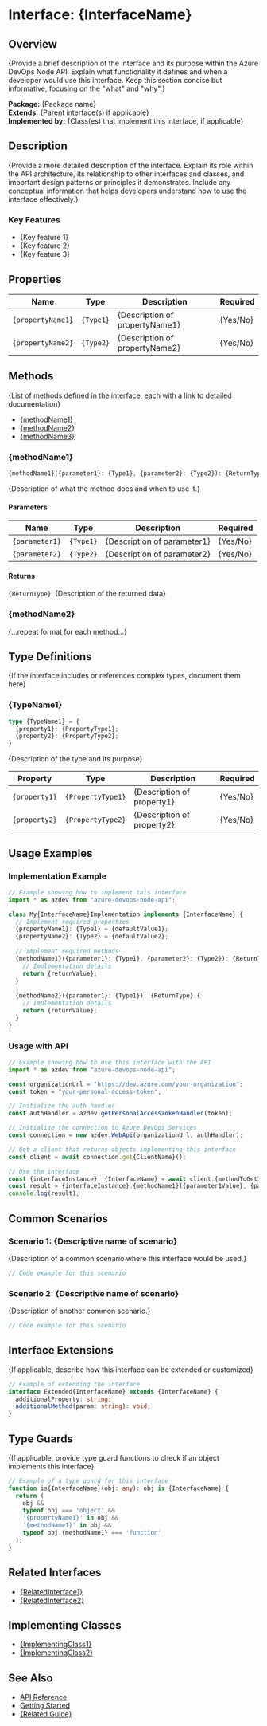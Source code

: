 # Interface: {InterfaceName}

## Overview

{Provide a brief description of the interface and its purpose within the Azure DevOps Node API. Explain what functionality it defines and when a developer would use this interface. Keep this section concise but informative, focusing on the "what" and "why".}

**Package:** {Package name}  
**Extends:** {Parent interface(s) if applicable}  
**Implemented by:** {Class(es) that implement this interface, if applicable}  

## Description

{Provide a more detailed description of the interface. Explain its role within the API architecture, its relationship to other interfaces and classes, and important design patterns or principles it demonstrates. Include any conceptual information that helps developers understand how to use the interface effectively.}

### Key Features

- {Key feature 1}
- {Key feature 2}
- {Key feature 3}

## Properties

| Name | Type | Description | Required |
|------|------|-------------|----------|
| `{propertyName1}` | `{Type1}` | {Description of propertyName1} | {Yes/No} |
| `{propertyName2}` | `{Type2}` | {Description of propertyName2} | {Yes/No} |

## Methods

{List of methods defined in the interface, each with a link to detailed documentation}

- [{methodName1}](#methodname1)
- [{methodName2}](#methodname2)
- [{methodName3}](#methodname3)

### {methodName1}

```typescript
{methodName1}({parameter1}: {Type1}, {parameter2}: {Type2}): {ReturnType}
```

{Description of what the method does and when to use it.}

#### Parameters

| Name | Type | Description | Required |
|------|------|-------------|----------|
| `{parameter1}` | `{Type1}` | {Description of parameter1} | {Yes/No} |
| `{parameter2}` | `{Type2}` | {Description of parameter2} | {Yes/No} |

#### Returns

`{ReturnType}`: {Description of the returned data}

### {methodName2}

{...repeat format for each method...}

## Type Definitions

{If the interface includes or references complex types, document them here}

### {TypeName1}

```typescript
type {TypeName1} = {
  {property1}: {PropertyType1};
  {property2}: {PropertyType2};
}
```

{Description of the type and its purpose}

| Property | Type | Description | Required |
|----------|------|-------------|----------|
| `{property1}` | `{PropertyType1}` | {Description of property1} | {Yes/No} |
| `{property2}` | `{PropertyType2}` | {Description of property2} | {Yes/No} |

## Usage Examples

### Implementation Example

```typescript
// Example showing how to implement this interface
import * as azdev from "azure-devops-node-api";

class My{InterfaceName}Implementation implements {InterfaceName} {
  // Implement required properties
  {propertyName1}: {Type1} = {defaultValue1};
  {propertyName2}: {Type2} = {defaultValue2};
  
  // Implement required methods
  {methodName1}({parameter1}: {Type1}, {parameter2}: {Type2}): {ReturnType} {
    // Implementation details
    return {returnValue};
  }
  
  {methodName2}({parameter1}: {Type1}): {ReturnType} {
    // Implementation details
    return {returnValue};
  }
}
```

### Usage with API

```typescript
// Example showing how to use this interface with the API
import * as azdev from "azure-devops-node-api";

const organizationUrl = "https://dev.azure.com/your-organization";
const token = "your-personal-access-token";

// Initialize the auth handler
const authHandler = azdev.getPersonalAccessTokenHandler(token);

// Initialize the connection to Azure DevOps Services
const connection = new azdev.WebApi(organizationUrl, authHandler);

// Get a client that returns objects implementing this interface
const client = await connection.get{ClientName}();

// Use the interface
const {interfaceInstance}: {InterfaceName} = await client.{methodToGetInterface}();
const result = {interfaceInstance}.{methodName1}({parameter1Value}, {parameter2Value});
console.log(result);
```

## Common Scenarios

### Scenario 1: {Descriptive name of scenario}

{Description of a common scenario where this interface would be used.}

```typescript
// Code example for this scenario
```

### Scenario 2: {Descriptive name of scenario}

{Description of another common scenario.}

```typescript
// Code example for this scenario
```

## Interface Extensions

{If applicable, describe how this interface can be extended or customized}

```typescript
// Example of extending the interface
interface Extended{InterfaceName} extends {InterfaceName} {
  additionalProperty: string;
  additionalMethod(param: string): void;
}
```

## Type Guards

{If applicable, provide type guard functions to check if an object implements this interface}

```typescript
// Example of a type guard for this interface
function is{InterfaceName}(obj: any): obj is {InterfaceName} {
  return (
    obj &&
    typeof obj === 'object' &&
    '{propertyName1}' in obj &&
    '{methodName1}' in obj &&
    typeof obj.{methodName1} === 'function'
  );
}
```

## Related Interfaces

- [{RelatedInterface1}](link-to-related-interface1.md)
- [{RelatedInterface2}](link-to-related-interface2.md)

## Implementing Classes

- [{ImplementingClass1}](link-to-implementing-class1.md)
- [{ImplementingClass2}](link-to-implementing-class2.md)

## See Also

- [API Reference](../api-reference/index.md)
- [Getting Started](../getting-started/index.md)
- [{Related Guide}](link-to-related-guide.md) 